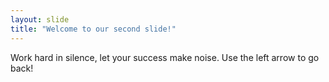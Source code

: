 ```yaml
---
layout: slide
title: "Welcome to our second slide!"
---
```

Work hard in silence, let your success make noise.
Use the left arrow to go back!
